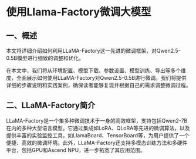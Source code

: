 # 使用Llama-Factory微调大模型

## 一、概述

本文将详细介绍如何利用LLaMA-Factory这一先进的微调框架，对Qwen2.5-0.5B模型进行细致的调整和优化。

在本文中，我们将从环境配置、模型下载、参数设置、模型训练、导出等多个维度，全面展示如何使用LLaMA-Factory对Qwen2.5-0.5B进行微调。我们将提供详细的步骤说明和实践案例，确保读者能够复现并根据自己的需求调整微调过程。


## 二、LLaMA-Factory简介

LLaMA-Factory是一个集多种微调技术于一身的高效框架，支持包括Qwen2-7B在内的多种大型语言模型。它通过集成如LoRA、QLoRA等先进的微调算法，以及提供丰富的实验监控工具，如LlamaBoard、TensorBoard等，为用户提供了一个便捷、高效的微调环境。此外，LLaMA-Factory还支持多模态训练方法和多硬件平台，包括GPU和Ascend NPU，进一步拓宽了其应用范围。

